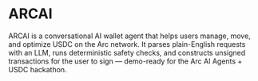 # ARCAI
ARCAI is a conversational AI wallet agent that helps users manage, move, and optimize USDC on the Arc network. It parses plain-English requests with an LLM, runs deterministic safety checks, and constructs unsigned transactions for the user to sign — demo-ready for the Arc AI Agents + USDC hackathon.

